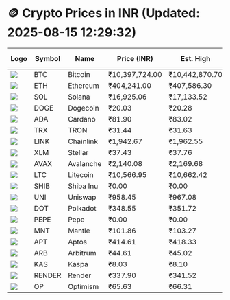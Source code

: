 # 🪙 Crypto Prices in INR (Updated: 2025-08-15 12:29:32)

| Logo | Symbol | Name       | Price (INR) | Est. High | Est. Low | Gross Profit | Fees | Net Profit | ROI % |
|------|--------|------------|-------------|-----------|----------|---------------|------|-------------|--------|
| ![](https://coin-images.coingecko.com/coins/images/1/large/bitcoin.png?1696501400) | BTC    | Bitcoin    | ₹10,397,724.00 | ₹10,442,870.70 | ₹10,352,577.30 | ₹872.18 | ₹200.00 | ₹672.18 | 0.67% |
| ![](https://coin-images.coingecko.com/coins/images/279/large/ethereum.png?1696501628) | ETH    | Ethereum   | ₹404,241.00 | ₹407,586.30 | ₹400,895.70 | ₹1,668.91 | ₹200.00 | ₹1,468.91 | 1.47% |
| ![](https://coin-images.coingecko.com/coins/images/4128/large/solana.png?1718769756) | SOL    | Solana     | ₹16,925.06 | ₹17,133.52 | ₹16,716.60 | ₹2,494.04 | ₹200.00 | ₹2,294.04 | 2.29% |
| ![](https://coin-images.coingecko.com/coins/images/5/large/dogecoin.png?1696501409) | DOGE   | Dogecoin   | ₹20.03 | ₹20.28 | ₹19.78 | ₹2,532.93 | ₹200.00 | ₹2,332.93 | 2.33% |
| ![](https://coin-images.coingecko.com/coins/images/975/large/cardano.png?1696502090) | ADA    | Cardano    | ₹81.90 | ₹83.02 | ₹80.78 | ₹2,770.45 | ₹200.00 | ₹2,570.45 | 2.57% |
| ![](https://coin-images.coingecko.com/coins/images/1094/large/tron-logo.png?1696502193) | TRX    | TRON       | ₹31.44 | ₹31.63 | ₹31.25 | ₹1,238.54 | ₹200.00 | ₹1,038.54 | 1.04% |
| ![](https://coin-images.coingecko.com/coins/images/877/large/chainlink-new-logo.png?1696502009) | LINK   | Chainlink  | ₹1,942.67 | ₹1,962.55 | ₹1,922.80 | ₹2,067.30 | ₹200.00 | ₹1,867.30 | 1.87% |
| ![](https://coin-images.coingecko.com/coins/images/100/large/fmpFRHHQ_400x400.jpg?1735231350) | XLM    | Stellar    | ₹37.43 | ₹37.76 | ₹37.10 | ₹1,754.50 | ₹200.00 | ₹1,554.50 | 1.55% |
| ![](https://coin-images.coingecko.com/coins/images/12559/large/Avalanche_Circle_RedWhite_Trans.png?1696512369) | AVAX   | Avalanche  | ₹2,140.08 | ₹2,169.68 | ₹2,110.48 | ₹2,804.86 | ₹200.00 | ₹2,604.86 | 2.60% |
| ![](https://coin-images.coingecko.com/coins/images/2/large/litecoin.png?1696501400) | LTC    | Litecoin   | ₹10,566.95 | ₹10,662.42 | ₹10,471.48 | ₹1,823.35 | ₹200.00 | ₹1,623.35 | 1.62% |
| ![](https://coin-images.coingecko.com/coins/images/11939/large/shiba.png?1696511800) | SHIB   | Shiba Inu  | ₹0.00 | ₹0.00 | ₹0.00 | ₹2,081.84 | ₹200.00 | ₹1,881.84 | 1.88% |
| ![](https://coin-images.coingecko.com/coins/images/12504/large/uniswap-logo.png?1720676669) | UNI    | Uniswap    | ₹958.45 | ₹967.08 | ₹949.82 | ₹1,816.44 | ₹200.00 | ₹1,616.44 | 1.62% |
| ![](https://coin-images.coingecko.com/coins/images/12171/large/polkadot.png?1696512008) | DOT    | Polkadot   | ₹348.55 | ₹351.72 | ₹345.38 | ₹1,836.24 | ₹200.00 | ₹1,636.24 | 1.64% |
| ![](https://coin-images.coingecko.com/coins/images/29850/large/pepe-token.jpeg?1696528776) | PEPE   | Pepe       | ₹0.00 | ₹0.00 | ₹0.00 | ₹2,524.38 | ₹200.00 | ₹2,324.38 | 2.32% |
| ![](https://coin-images.coingecko.com/coins/images/30980/large/Mantle-Logo-mark.png?1739213200) | MNT    | Mantle     | ₹101.86 | ₹103.27 | ₹100.45 | ₹2,804.34 | ₹200.00 | ₹2,604.34 | 2.60% |
| ![](https://coin-images.coingecko.com/coins/images/26455/large/aptos_round.png?1696525528) | APT    | Aptos      | ₹414.61 | ₹418.33 | ₹410.89 | ₹1,809.97 | ₹200.00 | ₹1,609.97 | 1.61% |
| ![](https://coin-images.coingecko.com/coins/images/16547/large/arb.jpg?1721358242) | ARB    | Arbitrum   | ₹44.61 | ₹45.02 | ₹44.20 | ₹1,866.62 | ₹200.00 | ₹1,666.62 | 1.67% |
| ![](https://coin-images.coingecko.com/coins/images/25751/large/kaspa-icon-exchanges.png?1696524837) | KAS    | Kaspa      | ₹8.03 | ₹8.10 | ₹7.96 | ₹1,847.55 | ₹200.00 | ₹1,647.55 | 1.65% |
| ![](https://coin-images.coingecko.com/coins/images/11636/large/rndr.png?1696511529) | RENDER | Render     | ₹337.90 | ₹341.52 | ₹334.28 | ₹2,164.64 | ₹200.00 | ₹1,964.64 | 1.96% |
| ![](https://coin-images.coingecko.com/coins/images/25244/large/Optimism.png?1696524385) | OP     | Optimism   | ₹65.63 | ₹66.31 | ₹64.95 | ₹2,097.03 | ₹200.00 | ₹1,897.03 | 1.90% |

